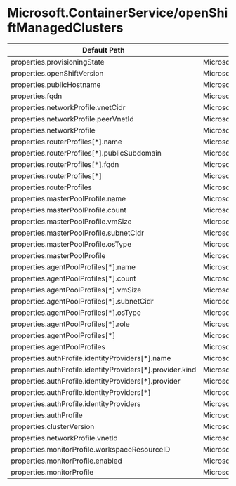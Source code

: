 # Microsoft.ContainerService/openShiftManagedClusters

| Default Path | Alias |
|---|---|
| properties.provisioningState | Microsoft.ContainerService/openShiftManagedClusters/provisioningState |
| properties.openShiftVersion | Microsoft.ContainerService/openShiftManagedClusters/openShiftVersion |
| properties.publicHostname | Microsoft.ContainerService/openShiftManagedClusters/publicHostname |
| properties.fqdn | Microsoft.ContainerService/openShiftManagedClusters/fqdn |
| properties.networkProfile.vnetCidr | Microsoft.ContainerService/openShiftManagedClusters/networkProfile.vnetCidr |
| properties.networkProfile.peerVnetId | Microsoft.ContainerService/openShiftManagedClusters/networkProfile.peerVnetId |
| properties.networkProfile | Microsoft.ContainerService/openShiftManagedClusters/networkProfile |
| properties.routerProfiles[*].name | Microsoft.ContainerService/openShiftManagedClusters/routerProfiles[*].name |
| properties.routerProfiles[*].publicSubdomain | Microsoft.ContainerService/openShiftManagedClusters/routerProfiles[*].publicSubdomain |
| properties.routerProfiles[*].fqdn | Microsoft.ContainerService/openShiftManagedClusters/routerProfiles[*].fqdn |
| properties.routerProfiles[*] | Microsoft.ContainerService/openShiftManagedClusters/routerProfiles[*] |
| properties.routerProfiles | Microsoft.ContainerService/openShiftManagedClusters/routerProfiles |
| properties.masterPoolProfile.name | Microsoft.ContainerService/openShiftManagedClusters/masterPoolProfile.name |
| properties.masterPoolProfile.count | Microsoft.ContainerService/openShiftManagedClusters/masterPoolProfile.count |
| properties.masterPoolProfile.vmSize | Microsoft.ContainerService/openShiftManagedClusters/masterPoolProfile.vmSize |
| properties.masterPoolProfile.subnetCidr | Microsoft.ContainerService/openShiftManagedClusters/masterPoolProfile.subnetCidr |
| properties.masterPoolProfile.osType | Microsoft.ContainerService/openShiftManagedClusters/masterPoolProfile.osType |
| properties.masterPoolProfile | Microsoft.ContainerService/openShiftManagedClusters/masterPoolProfile |
| properties.agentPoolProfiles[*].name | Microsoft.ContainerService/openShiftManagedClusters/agentPoolProfiles[*].name |
| properties.agentPoolProfiles[*].count | Microsoft.ContainerService/openShiftManagedClusters/agentPoolProfiles[*].count |
| properties.agentPoolProfiles[*].vmSize | Microsoft.ContainerService/openShiftManagedClusters/agentPoolProfiles[*].vmSize |
| properties.agentPoolProfiles[*].subnetCidr | Microsoft.ContainerService/openShiftManagedClusters/agentPoolProfiles[*].subnetCidr |
| properties.agentPoolProfiles[*].osType | Microsoft.ContainerService/openShiftManagedClusters/agentPoolProfiles[*].osType |
| properties.agentPoolProfiles[*].role | Microsoft.ContainerService/openShiftManagedClusters/agentPoolProfiles[*].role |
| properties.agentPoolProfiles[*] | Microsoft.ContainerService/openShiftManagedClusters/agentPoolProfiles[*] |
| properties.agentPoolProfiles | Microsoft.ContainerService/openShiftManagedClusters/agentPoolProfiles |
| properties.authProfile.identityProviders[*].name | Microsoft.ContainerService/openShiftManagedClusters/authProfile.identityProviders[*].name |
| properties.authProfile.identityProviders[*].provider.kind | Microsoft.ContainerService/openShiftManagedClusters/authProfile.identityProviders[*].provider.kind |
| properties.authProfile.identityProviders[*].provider | Microsoft.ContainerService/openShiftManagedClusters/authProfile.identityProviders[*].provider |
| properties.authProfile.identityProviders[*] | Microsoft.ContainerService/openShiftManagedClusters/authProfile.identityProviders[*] |
| properties.authProfile.identityProviders | Microsoft.ContainerService/openShiftManagedClusters/authProfile.identityProviders |
| properties.authProfile | Microsoft.ContainerService/openShiftManagedClusters/authProfile |
| properties.clusterVersion | Microsoft.ContainerService/openShiftManagedClusters/clusterVersion |
| properties.networkProfile.vnetId | Microsoft.ContainerService/openShiftManagedClusters/networkProfile.vnetId |
| properties.monitorProfile.workspaceResourceID | Microsoft.ContainerService/openShiftManagedClusters/monitorProfile.workspaceResourceID |
| properties.monitorProfile.enabled | Microsoft.ContainerService/openShiftManagedClusters/monitorProfile.enabled |
| properties.monitorProfile | Microsoft.ContainerService/openShiftManagedClusters/monitorProfile |

